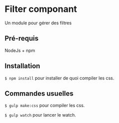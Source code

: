 # Filter componant

Un module pour gérer des filtres


## Pré-requis

NodeJs + npm


## Installation

```$ npm install``` pour installer de quoi compiler les css.


## Commandes usuelles

```$ gulp make:css``` pour compiler les css.

```$ gulp watch``` pour lancer le watch.

